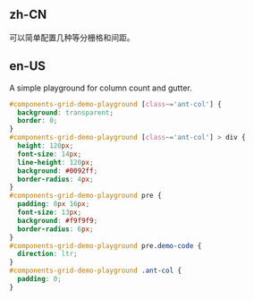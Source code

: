 ## zh-CN

可以简单配置几种等分栅格和间距。

## en-US

A simple playground for column count and gutter.

```css
#components-grid-demo-playground [class~='ant-col'] {
  background: transparent;
  border: 0;
}
#components-grid-demo-playground [class~='ant-col'] > div {
  height: 120px;
  font-size: 14px;
  line-height: 120px;
  background: #0092ff;
  border-radius: 4px;
}
#components-grid-demo-playground pre {
  padding: 8px 16px;
  font-size: 13px;
  background: #f9f9f9;
  border-radius: 6px;
}
#components-grid-demo-playground pre.demo-code {
  direction: ltr;
}
#components-grid-demo-playground .ant-col {
  padding: 0;
}
```
